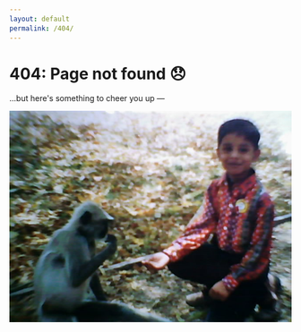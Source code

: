 ```yaml
---
layout: default
permalink: /404/
---
```


<h1>404: Page not found 😞</h1>

...but here's something to cheer you up —

![Monkey Business](/assets/img/monkey-business.jpg)